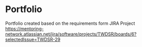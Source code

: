 # Portfolio
Portfolio created based on the requirements form JIRA Project https://mentoring-network.atlassian.net/jira/software/projects/TWDSR/boards/6?selectedIssue=TWDSR-29
